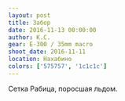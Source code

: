 ```yaml
---
layout: post
title: Забор
date: 2016-11-13 00:00:00
author: К.С.
gear: E-300 / 35mm macro
shoot_date: 2016-11-11
location: Нахабино
colors: ['575757', '1c1c1c']
---
```


Сетка Рабица, поросшая льдом.
